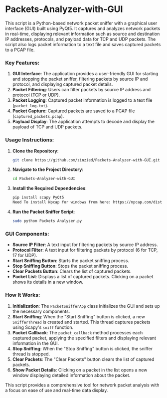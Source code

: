 # Packets-Analyzer-with-GUI
This script is a Python-based network packet sniffer with a graphical user interface (GUI) built using PyQt5. It captures and analyzes network packets in real-time, displaying relevant information such as source and destination IP addresses, protocols, and payload data for TCP and UDP packets. The script also logs packet information to a text file and saves captured packets to a PCAP file.

### Key Features:
1. **GUI Interface**: The application provides a user-friendly GUI for starting and stopping the packet sniffer, filtering packets by source IP and protocol, and displaying captured packet details.
2. **Packet Filtering**: Users can filter packets by source IP address and protocol (TCP or UDP).
3. **Packet Logging**: Captured packet information is logged to a text file (`packet_log.txt`).
4. **Packet Capture**: Captured packets are saved to a PCAP file (`captured_packets.pcap`).
5. **Payload Display**: The application attempts to decode and display the payload of TCP and UDP packets.

### Usage Instructions:
1. **Clone the Repository**:
   ```sh
   git clone https://github.com/zinzied/Packets-Analyzer-with-GUI.git
   ```
2. **Navigate to the Project Directory**:
   ```sh
   cd Packets-Analyzer-with-GUI
   ```
3. **Install the Required Dependencies**:
   ```sh
   pip install scapy PyQt5
   Need To install Npcap for windows from here: https://npcap.com/dist/npcap-1.79.exe
   ```
4. **Run the Packet Sniffer Script**:
   ```sh
   sudo python Packets Analyser.py
   ```

### GUI Components:
- **Source IP Filter**: A text input for filtering packets by source IP address.
- **Protocol Filter**: A text input for filtering packets by protocol (6 for TCP, 17 for UDP).
- **Start Sniffing Button**: Starts the packet sniffing process.
- **Stop Sniffing Button**: Stops the packet sniffing process.
- **Clear Packets Button**: Clears the list of captured packets.
- **Packet List**: Displays a list of captured packets. Clicking on a packet shows its details in a new window.

### How It Works:
1. **Initialization**: The `PacketSnifferApp` class initializes the GUI and sets up the necessary components.
2. **Start Sniffing**: When the "Start Sniffing" button is clicked, a new `SnifferThread` is created and started. This thread captures packets using Scapy's `sniff` function.
3. **Packet Callback**: The `packet_callback` method processes each captured packet, applying the specified filters and displaying relevant information in the GUI.
4. **Stop Sniffing**: When the "Stop Sniffing" button is clicked, the sniffer thread is stopped.
5. **Clear Packets**: The "Clear Packets" button clears the list of captured packets.
6. **Show Packet Details**: Clicking on a packet in the list opens a new window displaying detailed information about the packet.

This script provides a comprehensive tool for network packet analysis with a focus on ease of use and real-time data display.

